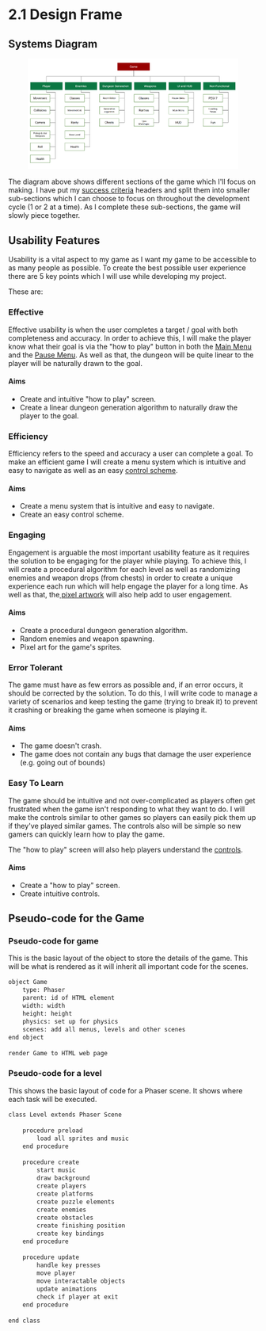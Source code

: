 # 2.1 Design Frame

## Systems Diagram

<figure><img src="../.gitbook/assets/image (18).png" alt=""><figcaption></figcaption></figure>

The diagram above shows different sections of the game which I'll focus on making. I have put my [success criteria](../analysis/1.5-success-criteria.md) headers and split them into smaller sub-sections which I can choose to focus on throughout the development cycle (1 or 2 at a time). As I complete these sub-sections, the game will slowly piece together.

## Usability Features

Usability is a vital aspect to my game as I want my game to be accessible to as many people as possible. To create the best possible user experience there are 5 key points which I will use while developing my project.

These are:

### Effective

Effective usability is when the user completes a target / goal with both completeness and accuracy. In order to achieve this, I will make the player know what their goal is via the "how to play" button in both the [Main Menu](../analysis/1.4a-features-of-the-proposed-solution.md#main-menu) and the [Pause Menu](../analysis/1.4a-features-of-the-proposed-solution.md#pause-menu). As well as that, the dungeon will be quite linear to the player will be naturally drawn to the goal.

#### Aims

* Create and intuitive "how to play" screen.
* Create a linear dungeon generation algorithm to naturally draw the player to the goal.

### Efficiency

Efficiency refers to the speed and accuracy a user can complete a goal. To make an efficient game I will create a menu system which is intuitive and easy to navigate as well as an easy [control scheme](../analysis/1.4a-features-of-the-proposed-solution.md#controls).

#### Aims

* Create a menu system that is intuitive and easy to navigate.
* Create an easy control scheme.

### Engaging

Engagement is arguable the most important usability feature as it requires the solution to be engaging for the player while playing. To achieve this, I will create a procedural algorithm for each level as well as randomizing enemies and weapon drops (from chests) in order to create a unique experience each run which will help engage the player for a long time. As well as that, the[ pixel artwork](../analysis/1.4a-features-of-the-proposed-solution.md#character) will also help add to user engagement.

#### Aims

* Create a procedural dungeon generation algorithm.
* Random enemies and weapon spawning.
* Pixel art for the game's sprites.

### Error Tolerant

The game must have as few errors as possible and, if an error occurs, it should be corrected by the solution. To do this, I will write code to manage a variety of scenarios and keep testing the game (trying to break it) to prevent it crashing or breaking the game when someone is playing it.

#### Aims

* The game doesn't crash.
* The game does not contain any bugs that damage the user experience (e.g. going out of bounds)

### Easy To Learn

The game should be intuitive and not over-complicated as players often get frustrated when the game isn't responding to what they want to do. I will make the controls similar to other games so players can easily pick them up if they've played similar games. The controls also will be simple so new gamers can quickly learn how to play the game.

The "how to play" screen will also help players understand the [controls](../analysis/1.4a-features-of-the-proposed-solution.md#controls).

#### Aims

* Create a "how to play" screen.
* Create intuitive controls.

## Pseudo-code for the Game

### Pseudo-code for game

This is the basic layout of the object to store the details of the game. This will be what is rendered as it will inherit all important code for the scenes.

```
object Game
    type: Phaser
    parent: id of HTML element
    width: width
    height: height
    physics: set up for physics
    scenes: add all menus, levels and other scenes
end object

render Game to HTML web page
```

### Pseudo-code for a level

This shows the basic layout of code for a Phaser scene. It shows where each task will be executed.

```
class Level extends Phaser Scene

    procedure preload
        load all sprites and music
    end procedure
    
    procedure create
        start music
        draw background
        create players
        create platforms
        create puzzle elements
        create enemies
        create obstacles
        create finishing position
        create key bindings
    end procedure
    
    procedure update
        handle key presses
        move player
        move interactable objects
        update animations
        check if player at exit
    end procedure
    
end class
```
